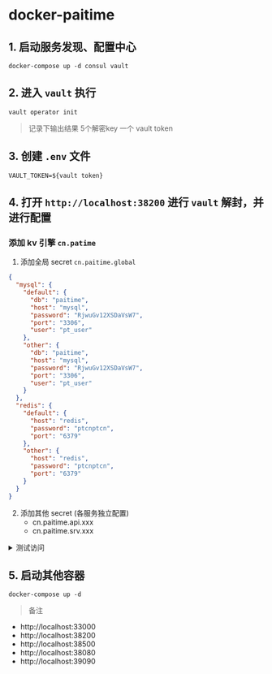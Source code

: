 # docker-paitime

## 1. 启动服务发现、配置中心

```
docker-compose up -d consul vault
```

## 2. 进入 `vault` 执行

```
vault operator init
```

> 记录下输出结果 5个解密key 一个 vault token

## 3. 创建 `.env` 文件

```
VAULT_TOKEN=${vault token}
```

## 4. 打开 `http://localhost:38200` 进行 `vault` 解封，并进行配置

### 添加 kv 引擎 `cn.patime`

1. 添加全局 secret `cn.paitime.global`
```json
{
  "mysql": {
    "default": {
      "db": "paitime",
      "host": "mysql",
      "password": "RjwuGv12XSDaVsW7",
      "port": "3306",
      "user": "pt_user"
    },
    "other": {
      "db": "paitime",
      "host": "mysql",
      "password": "RjwuGv12XSDaVsW7",
      "port": "3306",
      "user": "pt_user"
    }
  },
  "redis": {
    "default": {
      "host": "redis",
      "password": "ptcnptcn",
      "port": "6379"
    },
    "other": {
      "host": "redis",
      "password": "ptcnptcn",
      "port": "6379"
    }
  }
}
```
2. 添加其他 secret (各服务独立配置)
    - cn.paitime.api.xxx
    - cn.paitime.srv.xxx

<details>
<summary>测试访问</summary>

```go
package main

import (
	"fmt"
	"net/http"
	"io/ioutil"
)

func main() {

	url := "http://localhost:38200/v1/cn.paitime/data/cn.paitime.global"

	req, _ := http.NewRequest("GET", url, nil)

	req.Header.Add("Authorization", "Bearer xxxxxxxxxxxxxxxxx")
	req.Header.Add("User-Agent", "PostmanRuntime/7.20.1")
	req.Header.Add("Accept", "*/*")
	req.Header.Add("Cache-Control", "no-cache")
	req.Header.Add("Postman-Token", "38f082a3-bc47-4f03-bf13-f902604c3239,b424d541-a359-4539-b1d1-fd0e16f45449")
	req.Header.Add("Host", "localhost:38200")
	req.Header.Add("Accept-Encoding", "gzip, deflate")
	req.Header.Add("Connection", "keep-alive")
	req.Header.Add("cache-control", "no-cache")

	res, _ := http.DefaultClient.Do(req)

	defer res.Body.Close()
	body, _ := ioutil.ReadAll(res.Body)

	fmt.Println(res)
	fmt.Println(string(body))

}
```
</details>

## 5. 启动其他容器

```
docker-compose up -d
```

> 备注

- http://localhost:33000
- http://localhost:38200
- http://localhost:38500
- http://localhost:38080
- http://localhost:39090